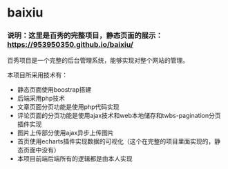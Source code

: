 # baixiu
### 说明：这里是百秀的完整项目，静态页面的展示： https://953950350.github.io/baixiu/

百秀项目是一个完整的后台管理系统，能够实现对整个网站的管理。

本项目所采用技术有：

  - 静态页面使用boostrap搭建
  - 后端采用php技术
  - 文章页面分页功能是使用php代码实现
  - 评论页面的分页功能是使用ajax技术和web本地储存和twbs-pagination分页插件实现
  - 图片上传部分使用ajax异步上传图片
  - 首页使用echarts插件实现数据的可视化（这个在完整的项目里面实现的，静态页面中没有）
  - 本项目前端后端所有的逻辑都是由本人实现
